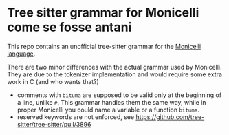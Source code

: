 # Tree sitter grammar for Monicelli come se fosse antani
This repo contains an unofficial tree-sitter grammar for the [Monicelli language](https://github.com/esseks/monicelli).

There are two minor differences with the actual grammar used by Monicelli. They are due to the tokenizer implementation and would require some extra work in C (and who wants that?)

* comments with `bituma` are supposed to be valid only at the beginning of a line, unlike `#`. This grammar handles them the same way, while in proper Monicelli you could name a variable or a function `bituma`.
* reserved keywords are not enforced, see https://github.com/tree-sitter/tree-sitter/pull/3896
